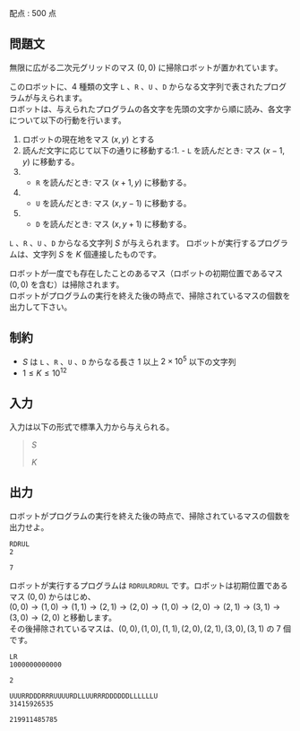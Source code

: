 配点 : $500$ 点

## 問題文

無限に広がる二次元グリッドのマス $(0, 0)$ に掃除ロボットが置かれています。

このロボットに、$4$ 種類の文字 `L` 、`R` 、`U` 、`D` からなる文字列で表されたプログラムが与えられます。<br>
ロボットは、与えられたプログラムの各文字を先頭の文字から順に読み、各文字について以下の行動を行います。

1. ロボットの現在地をマス $(x, y)$ とする
2. 読んだ文字に応じて以下の通りに移動する:1.    - `L` を読んだとき: マス $(x-1, y)$ に移動する。
2.    - `R` を読んだとき: マス $(x+1, y)$ に移動する。
3.    - `U` を読んだとき: マス $(x, y-1)$ に移動する。
4.    - `D` を読んだとき: マス $(x, y+1)$ に移動する。

`L` 、`R` 、`U` 、`D` からなる文字列 $S$ が与えられます。
ロボットが実行するプログラムは、文字列 $S$ を $K$ 個連接したものです。

ロボットが一度でも存在したことのあるマス（ロボットの初期位置であるマス $(0, 0)$ を含む）は掃除されます。<br>
ロボットがプログラムの実行を終えた後の時点で、掃除されているマスの個数を出力して下さい。

## 制約

- $S$ は `L` 、`R` 、`U` 、`D` からなる長さ $1$ 以上 $2 \times 10^5$ 以下の文字列
- $1 \leq K \leq 10^{12}$

## 入力

入力は以下の形式で標準入力から与えられる。

> $S$
> 
> $K$

## 出力

ロボットがプログラムの実行を終えた後の時点で、掃除されているマスの個数を出力せよ。

```input1
RDRUL
2
```

```output1
7
```

ロボットが実行するプログラムは `RDRULRDRUL` です。ロボットは初期位置であるマス $(0, 0)$ からはじめ、<br>
$(0, 0) \rightarrow (1, 0) \rightarrow (1, 1) \rightarrow (2, 1) \rightarrow (2, 0) \rightarrow (1, 0) \rightarrow (2, 0) \rightarrow (2, 1) \rightarrow (3, 1) \rightarrow (3, 0) \rightarrow (2, 0)$ と移動します。<br>
その後掃除されているマスは、$(0, 0), (1, 0), (1, 1), (2, 0), (2, 1), (3, 0), (3, 1)$ の $7$ 個です。

```input2
LR
1000000000000
```

```output2
2
```

```input3
UUURRDDDRRRUUUURDLLUURRRDDDDDDLLLLLLU
31415926535
```

```output3
219911485785
```